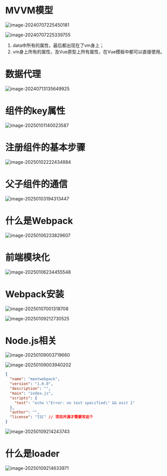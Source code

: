 # MVVM模型

![image-20240707225450181](./assets/image-20240707225450181.png)

![image-20240707225339755](./assets/image-20240707225339755.png)

1. data中所有的属性，最后都出现在了vm身上；
2. vm身上所有的属性，及Vue原型上所有属性，在Vue模板中都可以直接使用。

# 数据代理

![image-20240713135649925](./assets/image-20240713135649925.png)

# 组件的key属性

![image-20250101140023587](./assets/image-20250101140023587.png)

# 注册组件的基本步骤

![image-20250102222434884](./assets/image-20250102222434884.png)

# 父子组件的通信

![image-20250103194313447](./assets/image-20250103194313447.png)

# 什么是Webpack

![image-20250106233829607](./assets/image-20250106233829607.png)

# 前端模块化

![image-20250106234455548](./assets/image-20250106234455548.png)      

# Webpack安装

![image-20250107001318708](./assets/image-20250107001318708.png)

![image-20250109212730525](./assets/image-20250109212730525.png)

# Node.js相关

![image-20250109003719660](./assets/image-20250109003719660.png)

![image-20250109003940202](./assets/image-20250109003940202.png)

```json
{
  "name": "meetwebpack",
  "version": "1.0.0",
  "description": "",
  "main": "index.js",
  "scripts": {
    "test": "echo \"Error: no test specified\" && exit 1"
  },
  "author": "",
  "license": "ISC" // 项目开源才需要写这个
}
```

![image-20250109214243743](./assets/image-20250109214243743.png)

# 什么是loader

![image-20250109214633971](./assets/image-20250109214633971.png)
